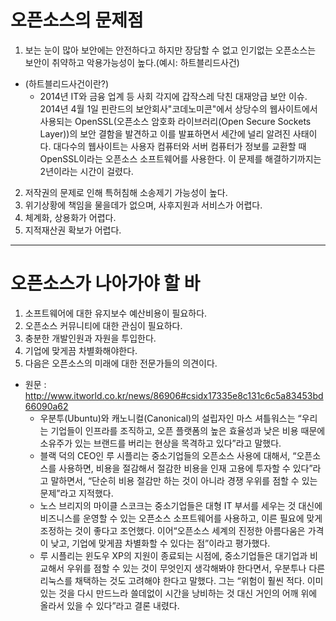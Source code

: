 # 오픈소스의 문제점
1. 보는 눈이 많아 보안에는 안전하다고 하지만 장담할 수 없고 인기없는 오픈소스는 보안이 취약하고 악용가능성이 높다.(예시: 하트블리드사건)
 * (하트블리드사건이란?)
    - 2014년 IT와 금융 업계 등 사회 각지에 갑작스레 닥친 대재앙급 보안 이슈.
    2014년 4월 1일 핀란드의 보안회사"코데노미콘"에서 상당수의 웹사이트에서 사용되는 OpenSSL(오픈소스 암호화 라이브러리(Open Secure Sockets Layer))의 보안 결함을 발견하고 이를 발표하면서 세간에 널리 알려진 사태이다.
    대다수의 웹사이트는 사용자 컴퓨터와 서버 컴퓨터가 정보를 교환할 때 OpenSSL이라는 오픈소스 소프트웨어를 사용한다. 이 문제를 해결하기까지는 2년이라는 시간이 걸렸다.
2. 저작권의 문제로 인해 특허침해 소송제기 가능성이 높다.
3. 위기상황에 책임을 물을데가 없으며, 사후지원과 서비스가 어렵다.
4. 체계화, 상용화가 어렵다.
5. 지적재산권 확보가 어렵다.
------------------------------------------------------------------
# 오픈소스가 나아가야 할 바
1. 소프트웨어에 대한 유지보수 예산비용이 필요하다.
2. 오픈소스 커뮤니티에 대한 관심이 필요하다.
3. 충분한 개발인원과 자원을 투입한다.
4. 기업에 맞게끔 차별화해야한다.
5. 다음은 오픈소스의 미래에 대한 전문가들의 의견이다.
 - 원문 : http://www.itworld.co.kr/news/86906#csidx17335e8c131c6c5a83453bd66090a62  
    - 우분투(Ubuntu)와 캐노니컬(Canonical)의 설립자인 마스 셔틀워스는 “우리는 기업들이 인프라를 조직하고, 오픈 플랫폼의 높은 효율성과 낮은 비용 때문에 소유주가 있는 브랜드를 버리는 현상을 목격하고 있다”라고 말했다.
    - 블랙 덕의 CEO인 루 시플리는 중소기업들의 오픈소스 사용에 대해서, “오픈소스를 사용하면, 비용을 절감해서 절감한 비용을 인재 고용에 투자할 수 있다”라고 말하면서, “단순히 비용 절감만 하는 것이 아니라 경쟁 우위를 점할 수 있는 문제”라고 지적했다.
    - 노스 브리지의 마이클 스코크는 중소기업들은 대형 IT 부서를 세우는 것 대신에 비즈니스를 운영할 수 있는 오픈소스 소프트웨어를 사용하고, 이른 필요에 맞게 조정하는 것이 좋다고 조언했다. 이어“오픈소스 세계의 진정한 아름다움은 가격이 낮고, 기업에 맞게끔 차별화할 수 있다는 점”이라고 평가했다.
    - 루 시플리는 윈도우 XP의 지원이 종료되는 시점에, 중소기업들은 대기업과 비교해서 우위를 점할 수 있는 것이 무엇인지 생각해봐야 한다면서, 우분투나 다른 리눅스를 채택하는 것도 고려해야 한다고 말했다. 그는 “위험이 훨씬 적다. 이미 있는 것을 다시 만드느라 쓸데없이 시간을 낭비하는 것 대신 거인의 어깨 위에 올라서 있을 수 있다”라고 결론 내렸다.

